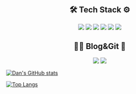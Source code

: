 

<center>
<h2>🛠 Tech Stack ⚙️</h2>
<div>
<img src="https://img.shields.io/badge/javascript-F7DF1E?style=for-the-badge&logo=javascript&logoColor=black"/>
<img src="https://img.shields.io/badge/jquery-0769AD?style=for-the-badge&logo=jquery&logoColor=white"/>
<img src="https://img.shields.io/badge/react-61DAFB?style=for-the-badge&logo=react&logoColor=black"/>
<img src="https://img.shields.io/badge/html-E34F26?style=for-the-badge&logo=html5&logoColor=white"/>
<img src="https://img.shields.io/badge/css-1572B6?style=for-the-badge&logo=css3&logoColor=white"/>
<img src="https://img.shields.io/badge/bootstrap-7952B3?style=for-the-badge&logo=bootstrap&logoColor=white"/>
</div>

<h2>👨‍💻 Blog&Git 📖</h2>
<div>
<a href="https://velog.io/@danchoi"><img src="https://img.shields.io/badge/velog-20C997?style=for-the-badge&logo=velog&logoColor=white"/></a>
<a href="https://github.com/dan-studio"><img src="https://img.shields.io/badge/github-181717?style=for-the-badge&logo=github&logoColor=white"/></a>
</div></center>

[![Dan's GitHub stats](https://github-readme-stats.vercel.app/api?username=dan-studio)](https://github.com/anuraghazra/github-readme-stats)

[![Top Langs](https://github-readme-stats.vercel.app/api/top-langs/?username=dan-studio)](https://github.com/anuraghazra/github-readme-stats)
